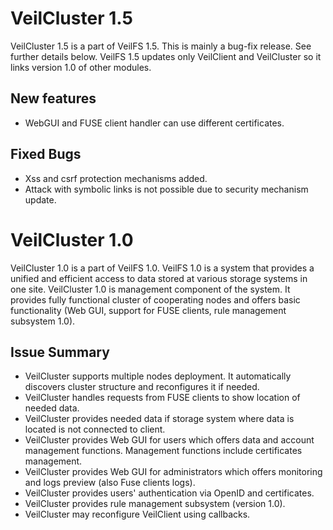 VeilCluster 1.5
===========

VeilCluster 1.5 is a part of VeilFS 1.5. This is mainly a bug-fix release. See further details below. VeilFS 1.5 updates only VeilClient and VeilCluster so it links version 1.0 of other modules.

New features
-----

* WebGUI and FUSE client handler can use different certificates.

Fixed Bugs
-----

* Xss and csrf protection mechanisms added.
* Attack with symbolic links is not possible due to security mechanism update.

VeilCluster 1.0
===========

VeilCluster 1.0 is a part of VeilFS 1.0. VeilFS 1.0 is a system that provides a unified and efficient access to data stored at various storage systems in one site. VeilCluster 1.0 is management component of the system. It provides fully functional cluster of cooperating nodes and offers basic functionality (Web GUI, support for FUSE clients, rule management subsystem 1.0).

Issue Summary
-----

* VeilCluster supports multiple nodes deployment. It automatically discovers cluster structure and reconfigures it if needed.
* VeilCluster handles requests from FUSE clients to show location of needed data. 
* VeilCluster provides needed data if storage system where data is located is not connected to client.
* VeilCluster provides Web GUI for users which offers data and account management functions. Management functions include certificates management.
* VeilCluster provides Web GUI for administrators which offers monitoring and logs preview (also Fuse clients logs).
* VeilCluster provides users' authentication via OpenID and certificates.
* VeilCluster provides rule management subsystem (version 1.0).
* VeilCluster may reconfigure VeilClient using callbacks.

